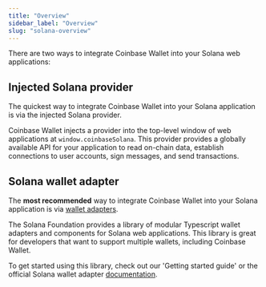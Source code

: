 ```yaml
---
title: "Overview"
sidebar_label: "Overview"
slug: "solana-overview"
---
```


There are two ways to integrate Coinbase Wallet into your Solana web applications:

## Injected Solana provider

The quickest way to integrate Coinbase Wallet into your Solana application is via the injected Solana provider.

Coinbase Wallet injects a provider into the top-level window of web applications at `window.coinbaseSolana`.
This provider provides a globally available API for your application to read on-chain data, establish connections to user accounts, sign messages, and send transactions.

## Solana wallet adapter

The **most recommended** way to integrate Coinbase Wallet into your Solana application is via [wallet adapters](https://solana-labs.github.io/wallet-adapter/).

The Solana Foundation provides a library of modular Typescript wallet adapters and components for Solana web applications. This library is great for developers that want to support multiple wallets, including Coinbase Wallet.

To get started using this library, check out our 'Getting started guide' or the official Solana wallet adapter [documentation](https://github.com/anza-xyz/wallet-adapter/blob/master/README.md).
